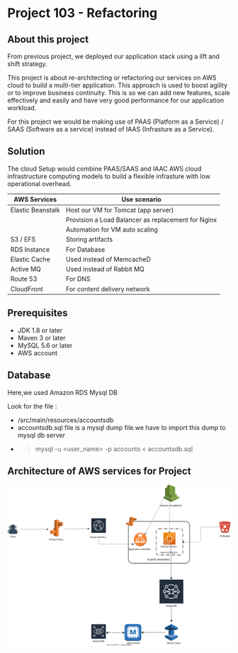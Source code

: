 # Project 103 - Refactoring

## About this project

From previous project, we deployed our application stack using a lift and shift strategy.

This project is about re-architecting or refactoring our services on AWS cloud to build a multi-tier application. This approach is used to boost agility or to improve business continuity. This is so we can add new features, scale effectively and easily and have very good performance for our application workload.

For this project we would be making use of PAAS (Platform as a Service) / SAAS (Software as a service) instead of IAAS (Infrasture as a Service).

## Solution

The cloud Setup would combine PAAS/SAAS and IAAC AWS cloud infrastructure computing models to build a flexible infrasture with low operational overhead.

| AWS Services | Use scenario
--- | ---
Elastic Beanstalk | Host our VM for Tomcat (app server)
|  | Provision a Load Balancer as replacement for Nginx
|  | Automation for VM auto scaling
S3 / EFS  | Storing artifacts
RDS Instance | For Database
Elastic Cache | Used instead of MemcacheD
Active MQ | Used instead of Rabbit MQ
Route 53 | For DNS
CloudFront | For content delivery network

## Prerequisites
- JDK 1.8 or later
- Maven 3 or later
- MySQL 5.6 or later
- AWS account


## Database
Here,we used Amazon RDS Mysql DB 

Look for the file :
- /src/main/resources/accountsdb
- accountsdb.sql file is a mysql dump file.we have to import this dump to mysql db server
- > mysql -u <user_name> -p accounts < accountsdb.sql


## Architecture of AWS services for Project
![Application Design](./refactor-arch-design.svg)
